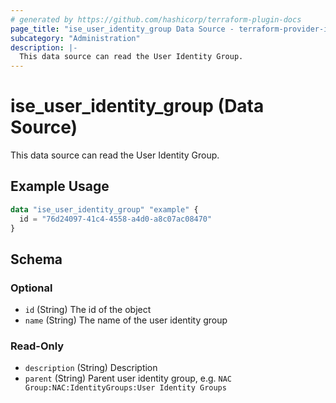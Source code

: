 ```yaml
---
# generated by https://github.com/hashicorp/terraform-plugin-docs
page_title: "ise_user_identity_group Data Source - terraform-provider-ise"
subcategory: "Administration"
description: |-
  This data source can read the User Identity Group.
---
```


# ise_user_identity_group (Data Source)

This data source can read the User Identity Group.

## Example Usage

```terraform
data "ise_user_identity_group" "example" {
  id = "76d24097-41c4-4558-a4d0-a8c07ac08470"
}
```

<!-- schema generated by tfplugindocs -->
## Schema

### Optional

- `id` (String) The id of the object
- `name` (String) The name of the user identity group

### Read-Only

- `description` (String) Description
- `parent` (String) Parent user identity group, e.g. `NAC Group:NAC:IdentityGroups:User Identity Groups`
